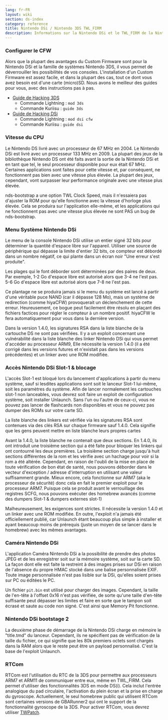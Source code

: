 ```yaml
---
lang: fr-FR
layout: wiki
section: ds-index
category: reference
title: Nintendo DSi / Nintendo 3DS TWL_FIRM
description: Informations sur la Nintendo DSi et le TWL_FIRM de la Nintendo 3DS
---
```


### Configurer le CFW
Alors que la plupart des avantages du Custom Firmware sont pour la Nintendo DSi et la famille de systèmes Nintendo 3DS, il vous permet de déverrouiller les possibilités de vos consoles. L'installation d'un Custom Firmware est assez facile, et dans la plupart des cas, tout ce dont vous avez besoin est d'une carte (micro)SD. Nous avons le meilleur des guides pour vous, avec des instructions pas à pas.

- [Guide de Hacking 3DS](https://3ds.hacks.guide)
   - Commande Lightning : `mod 3ds`
   - Commande Kuriisu : `guide 3ds`
- [Guide de Hacking DSi](https://dsi.cfw.guide)
   - Commande Lightning : `mod dsi cfw`
   - Commande Kuriisu : `guide dsi`

### Vitesse du CPU
Le Nintendo DS livré avec un processeur de 67 MHz en 2004. Le Nintendo DSi est livré avec un processeur 133 MHz en 2009. La plupart des jeux de la bibliothèque Nintendo DS ont été faits avant la sortie de la Nintendo DSi et en tant que tel, le seul processeur disponible pour eux était 67 MHz. Certaines applications sont faites pour cette vitesse et, par conséquent, ne fonctionnent pas bien avec une vitesse plus élevée. La plupart des jeux, cependant, vont surpasser leur performance originale avec une vitesse plus élevée.

nds-bootstrap a une option TWL Clock Speed, mais il n'essaiera pas d'ajuster la ROM pour qu'elle fonctionne avec la vitesse d'horloge plus élevée. Cela se produira sur l'application elle-même, et les applications qui ne fonctionnent pas avec une vitesse plus élevée ne sont PAS un bug de nds-bootstrap.

### Menu Système Nintendo DSi
Le menu de la console Nintendo DSi utilise un entier signé 32 bits pour déterminer la quantité d'espace libre sur l'appareil. Utiliser une source de périphérique qui dépasse la limite d'entier 32 bits, ce compteur est débordé dans un nombre négatif, ce qui plante dans un écran noir "Une erreur s'est produite".

Les plages qui le font déborder sont déterminées par des paires de deux. Par exemple, 1-2 Go d'espace libre est autorisé alors que 3-4 ne l'est pas. 5-6 Go d'espace libre est autorisé alors que 7-8 ne l'est pas.

Ce plantage ne se produira jamais si le menu du système est lancé à partir d'une véritable puce NAND (car il dépasse 128 Mo), mais un système de redirection (comme hiyaCFW) provoquerait un déclenchement de cette erreur. Heureusement, ce bogue peut facilement être résolu en plaçant des fichiers factices pour régler le compteur à un nombre positif. hiyaCFW le fera automatiquement pour vous dans la dernière version.

Dans la version 1.4.0, les signatures RSA dans la liste blanche de la cartouche DS ne sont pas vérifiées. Il y a un exploit concernant une vulnérabilité dans la liste blanche des linker Nintendo DSi qui vous permet d'accéder au processeur ARM9, Elle nécessite la version 1.4.0 (il a été corrigé dans les versions futures et n'existait pas dans les versions précédentes) et un linker avec une ROM modifiée.

### Accès Nintendo DSi Slot-1 & blocage
L'accès Slot-1 est bloqué lors du lancement d'applications à partir du menu système, sauf si lesdites applications sont soit le lanceur Slot-1 lui-même, soit les paramètres du système. Afin de lancer normalement les cartouches slot-1 non lanceables, vous devrez soit faire un exploit de configuration système, soit installer Unlaunch. Sans l'un ou l'autre de ceux-ci, vous ne pouvez pas lancer de flashcards non disponibles et vous ne pouvez pas dumper des ROMs sur votre carte SD.

La liste blanche des linkers est vérifiée via les signatures RSA sont contenues via des clés RSA sur chaque firmware sauf 1.4.0. Cela signifie que les gens peuvent mettre en liste blanche leurs propres cartes

Avant la 1.4.0, la liste blanche ne contenait que deux sections. En 1.4.0, ils ont introduit une troisième section qui a été faite pour bloquer les linkers qui ont contourné les deux premières. La troisième section charge jusqu'à huit sections différentes de la rom et les vérifie avec un hachage pour voir si la rom a été altérée. Cependant, en raison de l'oubli de la mise en place de toute vérification de bon état de santé, nous pouvons déborder dans le vecteur d'exception / adresse d'interruption en utilisant une valeur suffisamment grande. Mieux encore, cela fonctionne sur ARM7 (aka le processeur de sécurité) donc cela en fait le premier exploit pour le processeur ARM7. Puisque cela se produit avant le verrouillage des registres SCFG, nous pouvons exécuter des homebrew avancés (comme des dumpers Slot-1 & dumpers externes slot-1)

Malheureusement, les exigences sont strictes. Il nécessite la version 1.4.0 et un linker avec une ROM modifiée. En outre, l'exploit n'a jamais été officiellement publié, car Unlaunch étant beaucoup plus simple à installer et ayant beaucoup moins de prérequis (juste un moyen de se lancer dans le homebrew) avec les mêmes avantages.

### Caméra Nintendo DSi
L'application Caméra Nintendo DSi a la possibilité de prendre des photos JPEG et de les enregistrer soit sur la mémoire système, soit sur la carte SD. La façon dont elle est faite la restreint à des images prises sur DSi en raison de l'absence du propre HMAC stocké dans une balise personnalisée EXIF. Toute image personnalisée n'est pas lisible sur la DSi, qu'elles soient prises sur PC ou éditées le PC.

Un fichier `pit.bin` est utilisé pour charger des images. Cependant, la taille de l'en-tête à l'offset 0x16 n'est pas vérifiée, de sorte qu'une taille d'en-tête suffisante peut dépasser les limites et faire en sorte que le tampon soit écrasé et saute au code non signé. C'est ainsi que Memory Pit fonctionne.

### Nintendo DSi bootstage 2
La deuxième phase de démarrage de la Nintendo DSi charge en mémoire le "title.tmd" du lanceur. Cependant, ils ne spécifient pas de vérification de la taille du fichier, ce qui signifie que les 80k premiers octets sont chargés dans la RAM alors que le reste peut être un payload personnalisé. C'est la base de l'exploit Unlaunch.

### RTCom
RTCom est l'utilisation du RTC de la 3DS pour permettre aux processeurs ARM7 et ARM11 de communiquer entre eux, même en TWL_FIRM. Cela permet d'utiliser des fonctionnalités 3DS en mode DS(i). Cela inclut l'entrée analogique du pad circulaire, l'activation du plein écran et la prise en charge du gyroscope. Actuellement, le seul homebrew public qui utilisent RTCom sont certaines versions de GBARunner2 qui ont le support de la fonctionnalité gyroscope de la 3DS. Pour activer RTCom, vous devrez utiliser [TWPatch](https://gbatemp.net/threads/542694/).
